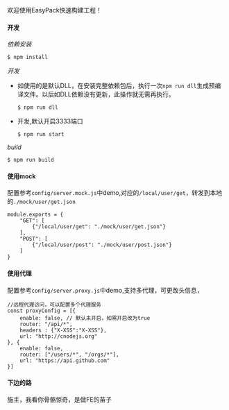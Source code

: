 欢迎使用EasyPack快速构建工程！



#### 开发

*依赖安装*

```
$ npm install
```



*开发*

* 如使用的是默认DLL，在安装完整依赖包后，执行一次`npm run dll`生成预编译文件。以后如DLL依赖没有更新，此操作就无需再执行。

  ```
  $ npm run dll
  ```

* 开发,默认开启3333端口

  ```
  $ npm run start
  ```



*build*

```
$ npm run build
```





#### 使用mock

配置参考`config/server.mock.js`中demo,对应的`/local/user/get`，转发到本地的`./mock/user/get.json`

```
module.exports = {
    "GET": [
        {"/local/user/get": "./mock/user/get.json"}
    ],
    "POST": [
        {"/local/user/post": "./mock/user/post.json"}
    ]
}
```



#### 使用代理

配置参考`config/server.proxy.js`中demo,支持多代理，可更改头信息，

```
//远程代理访问，可以配置多个代理服务
const proxyConfig = [{
    enable: false, // 默认未开启，如需开启改为true
    router: "/api/*",
    headers : {"X-XSS":"X-XSS"},
    url: "http://cnodejs.org"
}, {
    enable: false,
    router: ["/users/*", "/orgs/*"],
    url: "https://api.github.com"
}]
```



#### 下边的路

施主，我看你骨骼惊奇，是做FE的苗子

#### 



#### 



